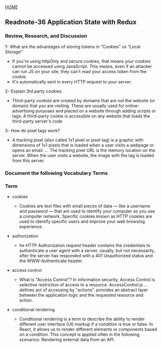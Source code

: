 [*HOME*](https://nassir1976.github.io/reading-notes/)

## Readnote-36 Application State with Redux


### Review, Research, and Discussion

1- What are the advantages of storing tokens in “Cookies” vs “Local Storage”

   - If you're using httpOnly and secure cookies, that means your cookies cannot be accessed using JavaScript. This means, even if an attacker can run JS on your site, they can't read your access token from the cookie.
   - It's automatically sent in every HTTP request to your server.

2- Explain 3rd party cookies.

  - Third-party cookies are created by domains that are not the website (or domain) that you are visiting. These are usually used for online-advertising purposes and placed on a website through adding scripts or tags. A third-party cookie is accessible on any website that loads the third-party server's code

3- How do pixel tags work?

 - A tracking pixel (also called 1x1 pixel or pixel tag) is a graphic with dimensions of 1x1 pixels that is loaded when a user visits a webpage or opens an email. ... The tracking pixel URL is the memory location on the server. When the user visits a website, the image with the tag is loaded from this server.

###  Document the following Vocabulary Terms
### Term
- cookies
   - Cookies are text files with small pieces of data — like a username and password — that are used to identify your computer as you use a computer network. Specific cookies known as HTTP cookies are used to identify specific users and improve your web browsing experience.

- authorization
  - he HTTP Authorization request header contains the credentials to authenticate a user agent with a server, usually, but not necessarily, after the server has responded with a 401 Unauthorized status and the WWW-Authenticate header.

- access control
   - What is "Access Control"? In information security, Access Control is selective restriction of access to a resource. AccessControl.js ... defines act of accessing by "actions". provides an abstract layer between the application logic and the requested resource and action.

- conditional rendering

  - Conditional rendering is a term to describe the ability to render different user interface (UI) markup if a condition is true or false. In React, it allows us to render different elements or components based on a condition. This concept is applied often in the following scenarios: Rendering external data from an API.